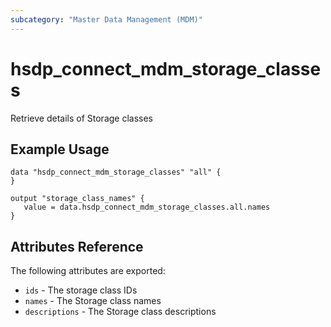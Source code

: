 ```yaml
---
subcategory: "Master Data Management (MDM)"
---
```


# hsdp_connect_mdm_storage_classes

Retrieve details of Storage classes

## Example Usage

```hcl
data "hsdp_connect_mdm_storage_classes" "all" {
}
```

```hcl
output "storage_class_names" {
   value = data.hsdp_connect_mdm_storage_classes.all.names
}
```

## Attributes Reference

The following attributes are exported:

* `ids` - The storage class IDs
* `names` - The Storage class names
* `descriptions` - The Storage class descriptions
